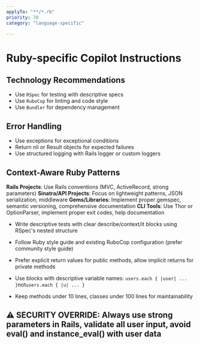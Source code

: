```yaml
---
applyTo: "**/*.rb"
priority: 70
category: "language-specific"

---
```


# Ruby-specific Copilot Instructions

## Technology Recommendations

- Use `RSpec` for testing with descriptive specs
- Use `RuboCop` for linting and code style
- Use `Bundler` for dependency management

## Error Handling

- Use exceptions for exceptional conditions
- Return nil or Result objects for expected failures
- Use structured logging with Rails logger or custom loggers

## Context-Aware Ruby Patterns

**Rails Projects**: Use Rails conventions (MVC, ActiveRecord, strong parameters)
**Sinatra/API Projects**: Focus on lightweight patterns, JSON serialization, middleware
**Gems/Libraries**: Implement proper gemspec, semantic versioning, comprehensive documentation
**CLI Tools**: Use Thor or OptionParser, implement proper exit codes, help documentation

- Write descriptive tests with clear describe/context/it blocks using RSpec's nested structure
- Follow Ruby style guide and existing RuboCop configuration (prefer community style guide)
- Prefer explicit return values for public methods, allow implicit returns for private methods

- Use blocks with descriptive variable names: `users.each { |user| ... }`not`users.each { |u| ... }`
- Keep methods under 10 lines, classes under 100 lines for maintainability

## ⚠️ SECURITY OVERRIDE: Always use strong parameters in Rails, validate all user input, avoid eval() and instance_eval() with user data
